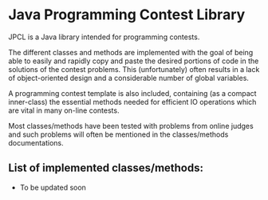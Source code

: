 # Java Programming Contest Library

JPCL is a Java library intended for programming contests.

The different classes and methods are implemented with the goal of being able to easily and rapidly copy and paste the desired portions of code in the solutions of the contest problems. This (unfortunately) often results in a lack of object-oriented design and a considerable number of global variables.

A programming contest template is also included, containing (as a compact inner-class) the essential methods needed for efficient IO operations which are vital in many on-line contests.

Most classes/methods have been tested with problems from online judges and such problems will often be mentioned in the classes/methods documentations.

## List of implemented classes/methods:

* To be updated soon
